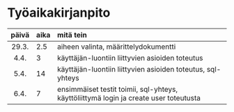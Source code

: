 # Työaikakirjanpito

| päivä | aika | mitä tein  |
| :----:|:-----| :-----|
| 29.3. | 2.5    | aiheen valinta, määrittelydokumentti |
| 4.4. | 3    | käyttäjän-luontiin liittyvien asioiden toteutus |
| 5.4. | 14    | käyttäjän-luontiin liittyvien asioiden toteutus, sql-yhteys |
| 6.4. | 7    | ensimmäiset testit toimii, sql-yhteys, käyttöliittymä login ja create user toteutusta |
